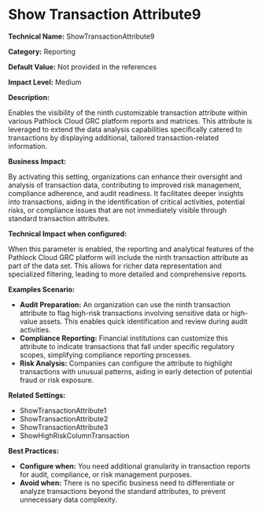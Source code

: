 # Show Transaction Attribute9

**Technical Name:** ShowTransactionAttribute9

**Category:** Reporting

**Default Value:** Not provided in the references

**Impact Level:** Medium

**Description:**

Enables the visibility of the ninth customizable transaction attribute within various Pathlock Cloud GRC platform reports and matrices. This attribute is leveraged to extend the data analysis capabilities specifically catered to transactions by displaying additional, tailored transaction-related information.

**Business Impact:**

By activating this setting, organizations can enhance their oversight and analysis of transaction data, contributing to improved risk management, compliance adherence, and audit readiness. It facilitates deeper insights into transactions, aiding in the identification of critical activities, potential risks, or compliance issues that are not immediately visible through standard transaction attributes.

**Technical Impact when configured:**

When this parameter is enabled, the reporting and analytical features of the Pathlock Cloud GRC platform will include the ninth transaction attribute as part of the data set. This allows for richer data representation and specialized filtering, leading to more detailed and comprehensive reports.

**Examples Scenario:**

- **Audit Preparation:** An organization can use the ninth transaction attribute to flag high-risk transactions involving sensitive data or high-value assets. This enables quick identification and review during audit activities.
- **Compliance Reporting:** Financial institutions can customize this attribute to indicate transactions that fall under specific regulatory scopes, simplifying compliance reporting processes.
- **Risk Analysis:** Companies can configure the attribute to highlight transactions with unusual patterns, aiding in early detection of potential fraud or risk exposure.

**Related Settings:**

- ShowTransactionAttribute1
- ShowTransactionAttribute2
- ShowTransactionAttribute3
- ShowHighRiskColumnTransaction

**Best Practices:** 

- **Configure when:** You need additional granularity in transaction reports for audit, compliance, or risk management purposes.
- **Avoid when:** There is no specific business need to differentiate or analyze transactions beyond the standard attributes, to prevent unnecessary data complexity.